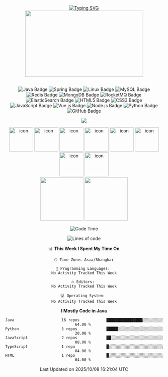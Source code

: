 <div align="center">

  <!-- dynamic typing effect 动态打字效果 -->
  <div align="center">
    <a href="https://blazemaple.cn/">
      <img src="https://readme-typing-svg.demolab.com?font=Fira+Code&pause=1000&width=435&lines=System.out.println(%22Hello%2C%20World%22);BlazeMaple祝您今天愉快!&center=true&size=20" alt="Typing SVG" />
    </a>
  </div>
<div align="center" >
<!-- just img 图片 -->
<img src="https://upload.yolo912.icu/mdImage/programer.gif" width="375" height="210" /><br>

<br>

<!--  skill badge 技能徽章 -->
![Java Badge](https://img.shields.io/badge/Java-007396?logo=java&logoColor=fff&style=flat)
![Spring Badge](https://img.shields.io/badge/Spring-6DB33F?logo=spring&logoColor=fff&style=flat)
![Linux Badge](https://img.shields.io/badge/Linux-FCC624?logo=linux&logoColor=000&style=flat)
![MySQL Badge](https://img.shields.io/badge/MySQL-00758F?logo=mysql&logoColor=fff&style=flat)
![Redis Badge](https://img.shields.io/badge/Redis-DC382D?logo=redis&logoColor=fff&style=flat)
![MongoDB Badge](https://img.shields.io/badge/MongoDB-47A248?logo=mongodb&logoColor=fff&style=flat)
![RocketMQ Badge](https://img.shields.io/badge/RocketMQ-3CB371?logo=rocket&logoColor=fff&style=flat)
![ElasticSearch Badge](https://img.shields.io/badge/ElasticSearch-6DCFF6?logo=elasticsearch&logoColor=fff&style=flat)
![HTML5 Badge](https://img.shields.io/badge/HTML5-E34F26?logo=html5&logoColor=fff&style=flat)
![CSS3 Badge](https://img.shields.io/badge/CSS3-1572B6?logo=css3&logoColor=fff&style=flat)
![JavaScript Badge](https://img.shields.io/badge/JavaScript-F7DF1E?logo=javascript&logoColor=000&style=flat)
![Vue.js Badge](https://img.shields.io/badge/Vue.js-4FC08D?logo=vuedotjs&logoColor=fff&style=flat)
![Node.js Badge](https://img.shields.io/badge/Node.js-393?logo=nodedotjs&logoColor=fff&style=flat)
![Python Badge](https://img.shields.io/badge/Python-3776AB?logo=python&logoColor=fff&style=flat)
![GitHub Badge](https://img.shields.io/badge/GitHub-181717?logo=github&logoColor=fff&style=flat)

<!-- programming tool icon 编程工具图标 -->
<img src="https://skillicons.dev/icons?i=idea,pycharm,webstorm,redis,rocket,rabbitmq,elasticsearch,git,mongodb,kubernetes,kafka,jenkins" /><br>

<!-- svg -->
<img src="https://techstack-generator.vercel.app/github-icon.svg" alt="icon" width="76" height="76" />
<img src="https://techstack-generator.vercel.app/nginx-icon.svg" alt="icon" width="76" height="76" />
<img src="https://techstack-generator.vercel.app/mysql-icon.svg" alt="icon" width="76" height="76" />
<img src="https://techstack-generator.vercel.app/java-icon.svg" alt="icon" width="76" height="76" />
<img src="https://techstack-generator.vercel.app/docker-icon.svg" alt="icon" width="76" height="76" />
<img src="https://techstack-generator.vercel.app/kubernetes-icon.svg" alt="icon" width="76" height="76" />
<img src="https://techstack-generator.vercel.app/js-icon.svg" alt="icon" width="76" height="76" />
<img src="https://techstack-generator.vercel.app/python-icon.svg" alt="icon" width="76" height="76" /><br>

</div>

<!-- GitHub 数据统计 -->
<img height="137px" src="https://github-readme-stats-git-masterrstaa-rickstaa.vercel.app/api?username=blazemaple521&hide_title=true&hide_border=true&show_icons=true&include_all_commits=true&line_height=21text_color=000&icon_color=000" />
<img height="137px" src="https://github-readme-stats-git-masterrstaa-rickstaa.vercel.app/api/top-langs/?username=blazemaple521&hide_title=true&hide_border=true&layout=compact&langs_count=6&text_color=000" /><br>

<!--START_SECTION:waka-->
![Code Time](http://img.shields.io/badge/Code%20Time-110%20hrs%2041%20mins-blue)

![Lines of code](https://img.shields.io/badge/From%20Hello%20World%20I%27ve%20Written-953.7%20thousand%20lines%20of%20code-blue)

📊 **This Week I Spent My Time On** 

```text
🕑︎ Time Zone: Asia/Shanghai

💬 Programming Languages: 
No Activity Tracked This Week

🔥 Editors: 
No Activity Tracked This Week

💻 Operating System: 
No Activity Tracked This Week
```

**I Mostly Code in Java** 

```text
Java                     16 repos            ████████████████░░░░░░░░░   64.00 % 
Python                   5 repos             █████░░░░░░░░░░░░░░░░░░░░   20.00 % 
JavaScript               2 repos             ██░░░░░░░░░░░░░░░░░░░░░░░   08.00 % 
TypeScript               1 repo              █░░░░░░░░░░░░░░░░░░░░░░░░   04.00 % 
HTML                     1 repo              █░░░░░░░░░░░░░░░░░░░░░░░░   04.00 % 
```




 Last Updated on 2025/10/08 16:21:04 UTC
<!--END_SECTION:waka-->


<!--![React Badge](https://img.shields.io/badge/React-61DAFB?logo=react&logoColor=000&style=flat)
![TypeScript Badge](https://img.shields.io/badge/TypeScript-3178C6?logo=typescript&logoColor=fff&style=flat)
![jQuery Badge](https://img.shields.io/badge/jQuery-0769AD?logo=jquery&logoColor=fff&style=flat)-->